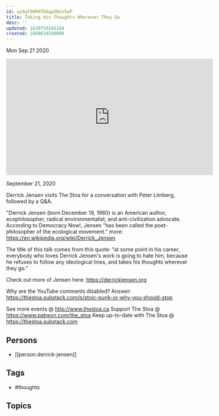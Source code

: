 ```yaml
---
id: oy9qf9UM4fD6qpENsn5wP
title: Taking His Thoughts Wherever They Go
desc: ''
updated: 1639759165164
created: 1600639200000
---
```





Mon Sep 21 2020

<iframe width="560" height="315" src="https://www.youtube.com/embed/88IjWxJ2T6U" title="Taking His Thoughts Wherever They Go w/ Derrick Jensen" frameborder="0" allow="accelerometer; autoplay; clipboard-write; encrypted-media; gyroscope; picture-in-picture" allowfullscreen ></iframe>

September 21, 2020

Derrick Jensen visits The Stoa for a conversation with Peter Limberg, followed by a Q&A.

"Derrick Jensen (born December 19, 1960) is an American author, ecophilosopher, radical environmentalist, and anti-civilization advocate. According to Democracy Now!, Jensen "has been called the poet-philosopher of the ecological movement." more: https://en.wikipedia.org/wiki/Derrick_Jensen

The title of this talk comes from this quote: “at some point in his career, everybody who loves Derrick Jensen's work is going to hate him, because he refuses to follow any ideological lines, and takes his thoughts wherever they go.”

Check out more of Jensen here: https://derrickjensen.org

Why are the YouTube comments disabled? Answer: https://thestoa.substack.com/p/stoic-punk-or-why-you-should-stop

See more events @ http://www.thestoa.ca
Support The Stoa @ https://www.patreon.com/the_stoa
Keep up-to-date with The Stoa @ https://thestoa.substack.com

## Persons

- [[person.derrick-jensen]]

## Tags

- #thoughts

## Topics



